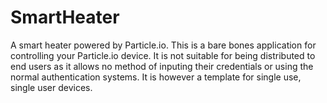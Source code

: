 # SmartHeater
A smart heater powered by Particle.io. This is a bare bones application for controlling your Particle.io device. It is not suitable for being distributed to end users as it allows no method of inputing their credentials or using the normal authentication systems. It is however a template for single use, single user devices.
